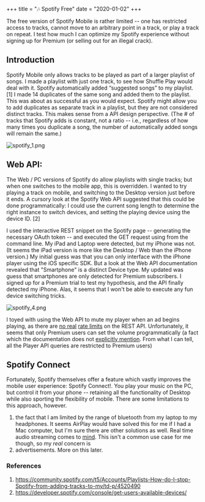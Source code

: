+++
title = "🎶 Spotify Free"
date = "2020-01-02"
+++

The free version of Spotify Mobile is rather limited -- one has restricted access to tracks, cannot move to an arbitrary point in a track, or play a track on repeat. I test how much I can optimize my Spotify experience without signing up for Premium (or selling out for an illegal crack). 

## Introduction
Spotify Mobile only allows tracks to be played as part of a larger playlist of songs. I made a playlist with just one track, to see how Shuffle Play would deal with it. Spotify automatically added “suggested songs” to my playlist. [1] 
I made 14 duplicates of the same song and added them to the playlist. This was about as successful as you would expect. Spotify might allow you to add duplicates as separate track in a playlist, but they are not considered distinct tracks. This makes sense from a API design perspective. 
(The # of tracks that Spotify adds is constant, not a ratio -- i.e., regardless of how many times you duplicate a song, the number of automatically added songs will remain the same.)

![spotify_1.png](/spotify/spotify_cloning.png)

## Web API: 
The Web / PC versions of Spotify do allow playlists with single tracks; but when one switches to the mobile app, this is overridden.
I wanted to try playing a track on mobile, and switching to the Desktop version just before it ends. A cursory look at the Spotify Web API suggested that this could be done programmatically: I could use the current song length to determine the right instance to switch devices, and setting the playing device using the device  ID. [2]

I used the interactive REST snippet on the Spotify page -- generating the necessary OAuth token -- and executed the GET request using <curl> from the command line. My iPad and Laptop were detected, but my iPhone was not. (It seems the iPad version is more like the Desktop / Web than the iPhone version.)
My initial guess was that you can only interface with the iPhone player using the iOS specific SDK. But a look at the Web API documentation revealed that "Smartphone" is a distinct Device type. My updated was guess that smartphones are only detected for Premium subscribers.
I signed up for a Premium trial to test my hypothesis, and the API finally detected my iPhone.
Alas, it seems that I won't be able to execute any fun device switching tricks.

![spotify_4.png](/spotify/spotify_docs_e.png)


I toyed with using the Web API to mute my player when an ad begins playing, as there are [no real](http://jmeyers44.github.io/blog/2015/04/26/builder-beware-the-limitations-of-popular-apis/) [rate limits](https://stackoverflow.com/questions/46322838/any-ideas-about-rate-limit-request-minute-on-spotify-api/46348692) on the REST API. Unfortunately, it seems that only Premium users can set the volume programmatically (a fact which the documentation does not [explicitly mention](https://developer.spotify.com/console/put-volume/). From what I can tell, all the Player API queries are restricted to Premium users)


## Spotify Connect 

Fortunately, Spotify themselves offer a feature which vastly improves the mobile user experience: Spotify Connect!. You play your music on the PC, but control it from your phone -- retaining all the functionality of Desktop  while also sporting the flexibility of mobile.
There are some limitations to this approach, however.

1. the fact that I am limited by the range of bluetooth from my laptop to my headphones. It seems AirPlay would have solved this for me if I had a Mac computer, but I'm sure there are other solutions as well. Real time audio streaming comes to [mind](https://www.reddit.com/r/iphone/comments/1asox1/any_app_to_stream_realtime_sound_from_pc_to_iphone/). This isn't a common use case  for me though, so my *real* concern is 
2. advertisements. More on this later.

### References 

1. https://community.spotify.com/t5/Accounts/Playlists-How-do-I-stop-Spotify-from-adding-tracks-to-my/td-p/4520490
2. https://developer.spotify.com/console/get-users-available-devices/
